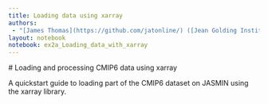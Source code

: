```yaml
---
title: Loading data using xarray
authors:
 - "[James Thomas](https://github.com/jatonline/) ([Jean Golding Institute](https://www.bristol.ac.uk/golding/))"
layout: notebook
notebook: ex2a_Loading_data_with_xarray
---
```


<div class="lead" markdown="1">
# Loading and processing CMIP6 data using xarray

A quickstart guide to loading part of the CMIP6 dataset on JASMIN using the xarray library.
</div>
